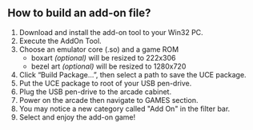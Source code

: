 ## How to build an add-on file? 
1. Download and install the add-on tool to your Win32 PC. 
1. Execute the AddOn Tool.
1. Choose an emulator core (.so) and a game ROM
   - boxart *(optional)* will be resized to 222x306 
   - bezel art *(optional)* will be resized to 1280x720 
1. Click “Build Package…”, then select a path to save the UCE package.
1. Put the UCE package to root of your USB pen-drive.
1. Plug the USB pen-drive to the arcade cabinet. 
1. Power on the arcade then navigate to GAMES section.
1. You may notice a new category called "Add On" in the filter bar.
1. Select and enjoy the add-on game!
